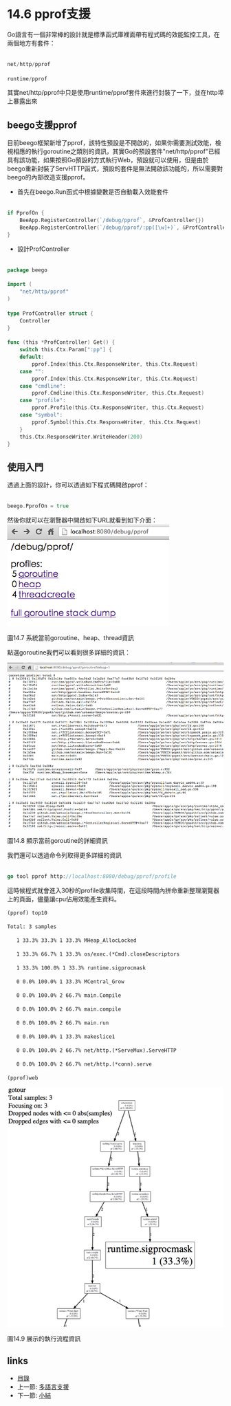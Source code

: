 # 14.6 pprof支援
Go語言有一個非常棒的設計就是標準函式庫裡面帶有程式碼的效能監控工具，在兩個地方有套件：
```Go

net/http/pprof

runtime/pprof
```
其實net/http/pprof中只是使用runtime/pprof套件來進行封裝了一下，並在http埠上暴露出來

## beego支援pprof
目前beego框架新增了pprof，該特性預設是不開啟的，如果你需要測試效能，檢視相應的執行goroutine之類別的資訊，其實Go的預設套件"net/http/pprof"已經具有該功能，如果按照Go預設的方式執行Web，預設就可以使用，但是由於beego重新封裝了ServHTTP函式，預設的套件是無法開啟該功能的，所以需要對beego的內部改造支援pprof。

- 首先在beego.Run函式中根據變數是否自動載入效能套件

```Go

if PprofOn {
	BeeApp.RegisterController(`/debug/pprof`, &ProfController{})
	BeeApp.RegisterController(`/debug/pprof/:pp([\w]+)`, &ProfController{})
}
```
- 設計ProfController
```Go

package beego

import (
	"net/http/pprof"
)

type ProfController struct {
	Controller
}

func (this *ProfController) Get() {
	switch this.Ctx.Param[":pp"] {
	default:
		pprof.Index(this.Ctx.ResponseWriter, this.Ctx.Request)
	case "":
		pprof.Index(this.Ctx.ResponseWriter, this.Ctx.Request)
	case "cmdline":
		pprof.Cmdline(this.Ctx.ResponseWriter, this.Ctx.Request)
	case "profile":
		pprof.Profile(this.Ctx.ResponseWriter, this.Ctx.Request)
	case "symbol":
		pprof.Symbol(this.Ctx.ResponseWriter, this.Ctx.Request)
	}
	this.Ctx.ResponseWriter.WriteHeader(200)
}

```
## 使用入門

透過上面的設計，你可以透過如下程式碼開啟pprof：
```Go

beego.PprofOn = true
```
然後你就可以在瀏覽器中開啟如下URL就看到如下介面：
![](images/14.6.pprof.png?raw=true)

圖14.7 系統當前goroutine、heap、thread資訊

點選goroutine我們可以看到很多詳細的資訊：

![](images/14.6.pprof2.png?raw=true)

圖14.8 顯示當前goroutine的詳細資訊

我們還可以透過命令列取得更多詳細的資訊
```Go

go tool pprof http://localhost:8080/debug/pprof/profile
```
這時候程式就會進入30秒的profile收集時間，在這段時間內拼命重新整理瀏覽器上的頁面，儘量讓cpu佔用效能產生資料。

	(pprof) top10

	Total: 3 samples

       1 33.3% 33.3% 1 33.3% MHeap_AllocLocked

       1 33.3% 66.7% 1 33.3% os/exec.(*Cmd).closeDescriptors

       1 33.3% 100.0% 1 33.3% runtime.sigprocmask

       0 0.0% 100.0% 1 33.3% MCentral_Grow

       0 0.0% 100.0% 2 66.7% main.Compile

       0 0.0% 100.0% 2 66.7% main.compile

       0 0.0% 100.0% 2 66.7% main.run

       0 0.0% 100.0% 1 33.3% makeslice1

       0 0.0% 100.0% 2 66.7% net/http.(*ServeMux).ServeHTTP

       0 0.0% 100.0% 2 66.7% net/http.(*conn).serve

	(pprof)web

![](images/14.6.pprof3.png?raw=true)

圖14.9 展示的執行流程資訊

## links
   * [目錄](<preface.md>)
   * 上一節: [多語言支援](<14.5.md>)
   * 下一節: [小結](<14.7.md>)
